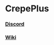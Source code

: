 # CrepePlus
### [Discord](https://discord.gg/jv4DBYFFbd)
### [Wiki](https://github.com/Midrooms/CrepePlus/wiki)
